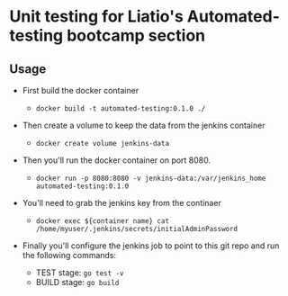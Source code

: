 # Unit testing for Liatio's Automated-testing bootcamp section

## Usage
- First build the docker container
	- `docker build -t automated-testing:0.1.0 ./`
- Then create a volume to keep the data from the jenkins container
    - `docker create volume jenkins-data`
- Then you'll run the docker container on port 8080.
	- `docker run -p 8080:8080 -v jenkins-data:/var/jenkins_home automated-testing:0.1.0`
- You'll need to grab the jenkins key from the continaer
    - `docker exec ${container name} cat /home/myuser/.jenkins/secrets/initialAdminPassword`

- Finally you'll configure the jenkins job to point to this git repo and run the following commands:
	- TEST stage: `go test -v`
	- BUILD stage: `go build`

